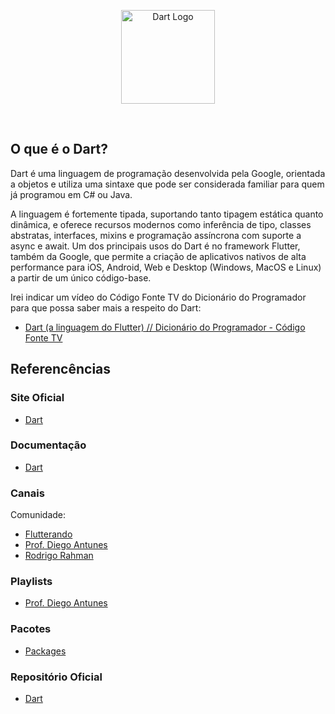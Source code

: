 <p align="center">
    <image src="../logos/dart-logo.png" height="150px" alt="Dart Logo" />
</p>

</br>

## O que é o Dart?

Dart é uma linguagem de programação desenvolvida pela Google, orientada a objetos e utiliza uma sintaxe que pode ser considerada familiar para quem já programou em C# ou Java.

A linguagem é fortemente tipada, suportando tanto tipagem estática quanto dinâmica, e oferece recursos modernos como inferência de tipo, classes abstratas, interfaces, mixins e programação assíncrona com suporte a async e await. Um dos principais usos do Dart é no framework Flutter, também da Google, que permite a criação de aplicativos nativos de alta performance para iOS, Android, Web e Desktop (Windows, MacOS e Linux) a partir de um único código-base.

Irei indicar um vídeo do Código Fonte TV do Dicionário do Programador para que possa saber mais a respeito do Dart:

- [Dart (a linguagem do Flutter) // Dicionário do Programador - Código Fonte TV](https://youtu.be/i7IzlVImHEc?si=jZqiF-O8mBop32pC/)

## Referencências

### Site Oficial

- [Dart](https://dart.dev/)

### Documentação

- [Dart](https://dart.dev/guides/)

### Canais

Comunidade:
- [Flutterando](https://www.youtube.com/@FlutterandoTV/)
- [Prof. Diego Antunes](https://www.youtube.com/@drantunes/)
- [Rodrigo Rahman](https://www.youtube.com/@rodrigorahman/)

### Playlists

- [Prof. Diego Antunes](https://www.youtube.com/@drantunes/)

### Pacotes

- [Packages](https://pub.dev/)

### Repositório Oficial

- [Dart](https://github.com/dart-lang/sdk/)
